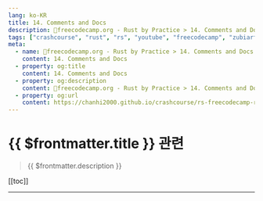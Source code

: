 ```yaml
---
lang: ko-KR
title: 14. Comments and Docs
description: 🦀freecodecamp.org - Rust by Practice > 14. Comments and Docs
tags: ["crashcourse", "rust", "rs", "youtube", "freecodecamp", "zubiarfan"]
meta:
  - name: 🦀freecodecamp.org - Rust by Practice > 14. Comments and Docs
    content: 14. Comments and Docs
  - property: og:title
    content: 14. Comments and Docs
  - property: og:description
    content: 🦀freecodecamp.org - Rust by Practice > 14. Comments and Docs
  - property: og:url
    content: https://chanhi2000.github.io/crashcourse/rs-freecodecamp-rust-by-practice/14
---
```


# {{ $frontmatter.title }} 관련

> {{ $frontmatter.description }}

[[toc]]

---